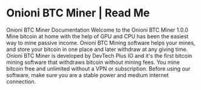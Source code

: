 # Onioni BTC Miner | Read Me
Onioni BTC Miner Documentation
Welcome to the Onioni BTC Miner 1.0.0 Mine bitcoin at home with the help of GPU and CPU has been the easiest way to mine passive income. Onioni BTC Mining software helps your mines, and store your bitcoin in one place and later withdraw at any giving time. Onioni BTC Miner is developed by DevTech Plus IO and it's the first bitcoin mining software that withdraws bitcoin without mining fees. You mine bitcoin free and unlimited without a VPN or subscription.
Before using our software, make sure you are a stable power and medium internet connection.
